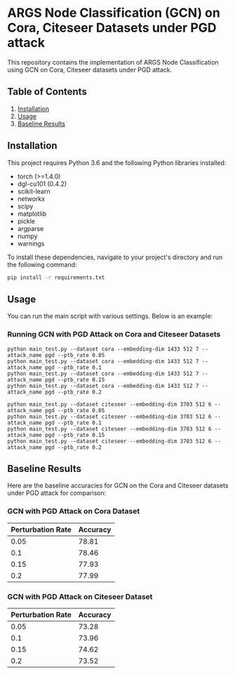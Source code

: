 # ARGS Node Classification (GCN) on Cora, Citeseer Datasets under PGD attack

This repository contains the implementation of ARGS Node Classification using GCN on Cora, Citeseer datasets under PGD attack.

## Table of Contents
1. [Installation](#installation)
2. [Usage](#usage)
3. [Baseline Results](#baseline-results)

<a name="installation"></a>
## Installation

This project requires Python 3.6 and the following Python libraries installed:

- torch (>=1.4.0)
- dgl-cu101 (0.4.2)
- scikit-learn
- networkx
- scipy
- matplotlib
- pickle
- argparse
- numpy
- warnings

To install these dependencies, navigate to your project's directory and run the following command:

```bash
pip install -r requirements.txt
```
<a name="usage"></a>
## Usage

You can run the main script with various settings. Below is an example:

### Running GCN with PGD Attack on Cora and Citeseer Datasets
```
python main_test.py --dataset cora --embedding-dim 1433 512 7 --attack_name pgd --ptb_rate 0.05
python main_test.py --dataset cora --embedding-dim 1433 512 7 --attack_name pgd --ptb_rate 0.1
python main_test.py --dataset cora --embedding-dim 1433 512 7 --attack_name pgd --ptb_rate 0.15
python main_test.py --dataset cora --embedding-dim 1433 512 7 --attack_name pgd --ptb_rate 0.2

python main_test.py --dataset citeseer --embedding-dim 3703 512 6 --attack_name pgd --ptb_rate 0.05
python main_test.py --dataset citeseer --embedding-dim 3703 512 6 --attack_name pgd --ptb_rate 0.1
python main_test.py --dataset citeseer --embedding-dim 3703 512 6 --attack_name pgd --ptb_rate 0.15
python main_test.py --dataset citeseer --embedding-dim 3703 512 6 --attack_name pgd --ptb_rate 0.2
```
<a name="baseline-results"></a>
## Baseline Results

Here are the baseline accuracies for GCN on the Cora and Citeseer datasets under PGD attack for comparison:

### GCN with PGD Attack on Cora Dataset

| Perturbation Rate | Accuracy |
|-------------------|----------|
| 0.05              | 78.81    |
| 0.1               | 78.46    |
| 0.15              | 77.93    |
| 0.2               | 77.99    |

### GCN with PGD Attack on Citeseer Dataset

| Perturbation Rate | Accuracy |
|-------------------|----------|
| 0.05              | 73.28    |
| 0.1               | 73.96    |
| 0.15              | 74.62    |
| 0.2               | 73.52    |
